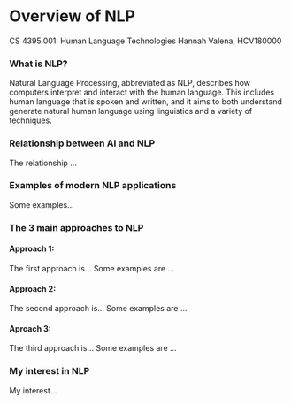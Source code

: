 # Overview of NLP
CS 4395.001: Human Language Technologies
Hannah Valena, HCV180000

### What is NLP?
Natural Language Processing, abbreviated as NLP, describes how computers interpret and interact with the human language. This includes human language that is spoken and written, and it aims to both understand generate natural human language using linguistics and a variety of techniques.

### Relationship between AI and NLP
The relationship ...

### Examples of modern NLP applications
Some examples...

### The 3 main approaches to NLP
#### Approach 1: 
The first approach is...
Some examples are ...

#### Approach 2:
The second approach is...
Some examples are ...

#### Aproach 3:
The third approach is...
Some examples are ...

### My interest in NLP
My interest...